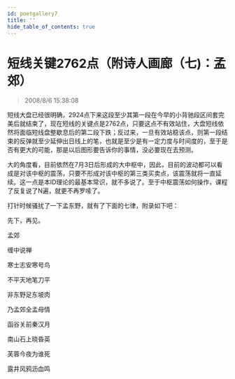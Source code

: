 ```yaml
---
id: poetgallery7
title: ''
hide_table_of_contents: true
---
```


# 短线关键2762点（附诗人画廊（七)：孟郊）

> 2008/8/6 15:38:08

<div style={{color: '#336600', fontSize: '18px', fontWeight: 'bold', textAlign: 'left', lineHeight: '180%'}}>

短线大盘已经很明确，2924点下来这段至少其第一段在今早的小背驰段区间套完美后就结束了，现在短线的关键点是2762点，只要这点不有效站住，大盘短线依然将面临短线盘整歇息后的第二段下跌；反过来，一旦有效站稳该点，则第一段结束的反弹就至少延伸出日线上的笔，也就是至少是有一定力度与时间度的，至于是否有更大的可能，那是以后图形要告诉你的事情，没必要现在去预测。

 

大的角度看，目前依然在7月3日后形成的大中枢中，因此，目前的波动都可以看成是对该中枢的震荡，只要不形成对该中枢的第三类买卖点，该震荡就将一直延续。这一点是本ID理论的最基本常识，就不多说了。至于中枢震荡如何操作，课程了反复说了N遍，就更不再罗嗦了。

</div> 

<div style={{color: '#CC0000', fontSize: '18px', fontWeight: 'bold', textAlign: 'left', lineHeight: '180%'}}>

打针时候骚扰了一下孟东野，就有了下面的七律，附录如下吧：

 

先下，再见。

</div>

<div style={{color:'#FF0000', fontSize: '56px', fontWeight: 'bold', textAlign: 'center', lineHeight: '150%', marginTop: '50px'}}>

孟郊
</div>
 
<div style={{color:'#FF0000', fontSize: '32px', fontWeight: 'bold', textAlign: 'center', lineHeight: '250%'}}>

缠中说禅
</div>
 

<div style={{color:'#FF0000', fontSize: '32px', fontWeight: 'bold', textAlign: 'center', lineHeight: '100%'}}>
 

寒士志安寒号鸟

不平天地笔刀平

非东野足东坡肉

乃孟郊全孟母情

函谷关前秦汉月

南山石上晓昏英

芙蓉今夜为谁死

露井风鸦沥血鸣
</div>
